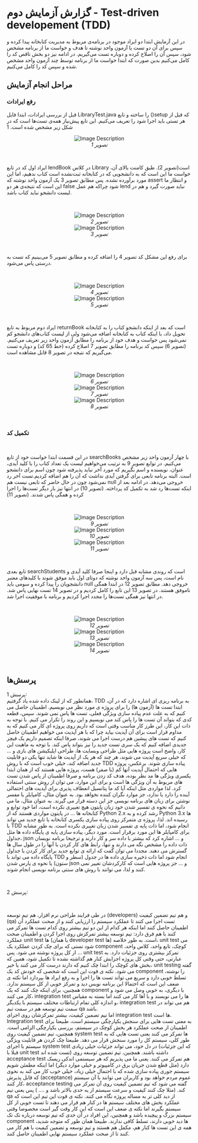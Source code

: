 # گزارش آزمایش دوم - Test-driven developement (TDD)
در این آزمایش ابتدا دو ایراد موجود در برنامه‌ی مربوط به مدیریت کتابخانه پیدا کرده و سپس برای آن دو تست یا آزمون واحد نوشته تا هدف و خواست ما از برنامه مشخص شود، سپس آن را اصلاح کرده و دوباره تست می‌گیریم. در ادامه نیز دو بخش ناقص کد را کامل می‌کنیم بدین صورت که ابتدا خواست ما از برنامه توسط چند آزمون واحد مشخص شده و سپس کد را کامل می‌کنیم.
<br>

## مراحل انجام آزمایش
### رفع ایرادات
قبل از بررسی ایرادات، ابتدا فایل LibraryTest.java را ساخته و تابع ()setup که قبل از هر تستی باید اجرا شود را تعریف می‌کنیم. این تابع پیش‌نیاز همه‌ی تست‌ها است که در شکل زیر مشخص شده است.
1
<br>
<p align="center">
  <img src="https://github.com/arsalan77x/SE_lab_Ex2/assets/63359673/857b744c-f769-4cea-9112-1d1446670304" alt="Image Description">
<br>
  <em>تصویر 1</em>
</p>
<br>

ایراد اول کد در تابع lendBook در کلاس Library است(تصویر 2). طبق کامنت بالای آن، خواست ما این است که به دانشجویی که در کتابخانه ثبت‌نشده است کتاب ندهیم، اما این مورد برآورده نشده. پس مطابق تصویر 3 یک آزمون واحد نوشته که assert و انتظار ما این است که نتیجه‌ی هر دو false شود چراکه هم عمل lend نباید صورت گیرد و هم در لیست دانشجو نباید کتاب باشد.


<br>
<p align="center">
    <img src="https://github.com/arsalan77x/SE_lab_Ex2/assets/63359673/de812a09-b6dd-4f4d-9ec8-6584a5bd20a2" alt="Image Description">
<br>
  <em>تصویر 2</em>
<br>
    <img src="https://github.com/arsalan77x/SE_lab_Ex2/assets/63359673/1eb860f4-a72c-4c9a-9750-1e91e1f85b01" alt="Image Description"> <br>
<em>تصویر 3</em>
</p>
<br>

برای رفع این مشکل کد تصویر 4 را اضافه کرده و مطابق تصویر 5 می‌بینیم که تست به درستی پاس می‌شود.

<br>
<p align="center">
  <img src="https://github.com/arsalan77x/SE_lab_Ex2/assets/63359673/4c1f527c-49a8-4ca0-996a-f8db8ca34555" alt="Image Description">
<br>
  <em>تصویر 4</em>
<br>
  <img src="https://github.com/arsalan77x/SE_lab_Ex2/assets/63359673/7785d029-cdde-4624-a52b-6fade341274a" alt="Image Description"> <br>
<em>تصویر 5</em>
</p>
<br>


ایراد دوم مربوط به تابع returnBook است که بعد از اینکه دانشجو کتاب را به کتابخانه تحویل داد، با اینکه کتاب به کتابخانه اضافه می‌شود ولی از لیست کتاب‌های دانشجو کم نمی‌شود پس خواست و هدف خود از برنامه را مطابق آزمون واحد زیر تعریف می‌کنیم. (تصویر 6) سپس کد برنامه را مطابق تصویر 7 اصلاح کرده (خط 65 کد) و دوباره تست می‌گیریم که نتیجه در تصویر 8 قابل مشاهده است.


<br>
<p align="center">
  <img src="https://github.com/arsalan77x/SE_lab_Ex2/assets/63359673/6312b292-51c6-4a29-9997-4ab3cb2461bb" alt="Image Description">
<br>
  <em>تصویر 6</em>
<br>
  <img src="https://github.com/arsalan77x/SE_lab_Ex2/assets/63359673/f90b18c9-8f3b-4f05-9120-187e299e6209" alt="Image Description"> <br>
<em>تصویر 7</em>
  <br>
    <img src="https://github.com/arsalan77x/SE_lab_Ex2/assets/63359673/7c5bf8ee-00d7-4562-bdf1-4f71178f1d8e" alt="Image Description"> <br>
<em>تصویر 8</em>
</p>
<br>


### تکمیل کد
<br>

در این قسمت ابتدا خواست خود از تابع searchBooks با چهار آزمون واحد زیر مشخص می‌کنیم. در توابع تصویر 9 به ترتیب می‌خواهیم لیست یک تعداد کتاب را با کلید آیدی، عنوان، نویسنده و اسم بگیریم که مورد آخر نباید پذیرفته شود چون اسم برای دانشجو است. البته برنامه تابعی برای گرفتن آیدی نداشت که آن را هم اضافه کردیم.تست آخر رد نمی‌شود چون در حال حاضر که تابعی نیست هم null خروجی می‌دهد. در ادامه بعد از اینکه تست‌ها رد شد به تکمیل کد پرداخته. (تصویر 10) در انتها نیز بار دیگر تست‌ها را اجرا کرده و همگی پاس شدند. (تصویر 11)

<br>
<p align="center">
  <img src="https://github.com/arsalan77x/SE_lab_2/assets/63359673/9bbd9d81-b13b-4a51-a71e-40f1e89e4dd8" alt="Image Description">
<br>
  <em>تصویر 9</em>
<br>
  <img src="https://github.com/arsalan77x/SE_lab_2/assets/63359673/d1346c68-58ff-4231-aab1-692a6be99d1e" alt="Image Description"> <br>
<em>تصویر 10</em>
  <br>
    <img src="https://github.com/arsalan77x/SE_lab_2/assets/63359673/af2e9616-2cb5-46b2-9881-ad08e264ee61" alt="Image Description"> <br>
<em>تصویر 11</em>
</p>
<br>

تابع بعدی searchStudents است که روندی مشابه قبل دارد و اینجا صرفا کلید آیدی و نام است، پس سه آزمون واحد نوشته که دوتای اول باید موفق شوند با کلید‌های معتبر دانشجویان را پیدا کرده و سومی باید null خروجی دهد. مطابق تصویر 12 در ابتدا همگی ناموفق هستند. در تصویر 13 این تابع را کامل کردیم و در تصویر 14 تست نهایی پاس شد. در انتها نیز همگی تست‌ها را مجدد اجرا کردیم و برنامه با موفقیت اجرا شد.

<br>
<p align="center">
  <img src="https://github.com/arsalan77x/SE_lab_2/assets/63359673/0d70dbb7-c8b8-427c-bb31-9c7572a691ff" alt="Image Description">
<br>
  <em>تصویر 12</em>
<br>
  <img src="https://github.com/arsalan77x/SE_lab_2/assets/63359673/0d2f6d67-9554-474f-a133-d7b4b3921bc5" alt="Image Description"> <br>
<em>تصویر 13</em>
  <br>
    <img src="https://github.com/arsalan77x/SE_lab_2/assets/63359673/b9381592-118b-4b04-8a47-2755c3f47be0" alt="Image Description"> <br>
<em>تصویر 14</em>
</p>
<br>

## پرسش‌ها

پرسش 1:
<br>
همانطور که از لینک داده شده یاد گرفتیم، TDD به برنامه ریزی ای اشاره دارد که در آن، ابتدا تست ها (آزمون ها) را برای پروژه ی مورد نظر می نویسیم. اطمینان حاصل می کنیم که به علت عدم پیاده سازی ویژگی فعلی، تست ها پاس نمی شوند. سپس، قطعه کدی که بتواند آن تست ها را پاس کند می نویسیم و این روند را تکرار می کنیم. با توجه به ذات این کار، این طرز کار مناسب وقتی است که داریم روی پروژه ای کار می کنیم که به مداوم قرار است برای آن آپدیت بیاید چرا که با هر آپدیت می خواهیم اطمینان حاصل کنیم که تست های پیشین هم درست اجرا می شوند، صرفا اینکه تصمیم داریم یک فیچر جدیدی اضافه کنیم که یک سری تست جدید را نیز بتواند پاس کند. با توجه به ماهیت این کار، واضح است پروژه هایی مثل طراحی وبسایت ها، طراحی اپلیکیشن های بازی و ... که خیلی سریع آپدیت می شوند، هر چند که هر یک از آپدیت ها شاید تنها یکی دو قابلیت جدید اضافه کند، خیلی خوب است که با روش TDD پیاده سازی شوند.
برعکس، پروژه هایی که احتمال آپدیت آنها کم (یا صفر) هست، پروژه هایی هستند که از همان ابتدا یکسری ویژگی ها مد نظر بوده، هدف کد زدن برنامه و صرفا اطمینان از پاس شدن تست های مربوط به آن ویژگی ها است و برای این موارد، می توان از روش سنتی استفاده کرد. لذا مواردی مثل اینکه آیا کد ما پتانسیل انعطاف پذیری برای آپدیت های احتمالی آینده را دارد یا ندارد، جز موارد نگران کننده نخواهد بود. به عنوان مثال، کامپایلر یا مفسر نوشتن برای زبان های برنامه نویسی جز این دسته قرار می گیرند. به عنوان مثال، ما می دانیم که نحوه ی تفسیر شدن خود زبان پایتون هیچ تغییری نکرده است، اما خود توابع و کتابخانه ها ... در پایتون مواردی هستند که از Python 2.x رشد کرده و به Python 3.x ها رسیده اند. لذا، پروژه ی متمرکز روی پیاده سازی یکسری کتابخانه یا تابع جدید می تواند با TDD انجام شود، اما ذات پایه ی تفسیر شدن زبان تغییری نکرده است. به طور مشابه برای کامپایلر ها این مورد برقرار است. مورد دیگر، پیاده سازی پایه ی پایگاه داده ها مثل جداول، json و ... اشاره کرد که بیشتر با داده سر و کار دارند و ترجیحا برنامه نویسان ذات داده را مشخص نگه می دارند و تنها، رابط های کار کردن با آنها را در طول سال ها گسترش می دهند. مجددا می توان گفت که ارائه ی توابع جدید برای کار کردن با جداول پایگاه داده می تواند با TDD انجام شود اما ذات ذخیره سازی داده ها در جدول (سطر و ستون) یا نحوه ی پارس شدن json و ... جز پروژه هایی است که کارکردشان تغییر نمی کنند و لذا، می توانند با روش های سنتی برنامه نویسی انجام شوند.

<br>

پرسش 2:
<br>


<br>

در طی فرایند طراحی نرم افزار، هم تیم توسعه (developers) و هم تیم تضمین کیفیت (qa) تست اجرا می کنند تا عملکرد سیستم را ارزیابی کنند و از صحت عملکرد آن اطمینان حاصل کنند اما اینکه هر کدام از این دو تیم بیشتر روی کدام تست ها تمرکز می کنند با هم فرق دارد:
تیم توسعه بیشتر تمرکزش روی اجرا کردن و اطمینان صحت عملکرد unit test ها (یا همان developer test ها) است. به طور خلاصه، unit test می شود تستی که برای چک کردن عملکرد یک component کوچک، تابع واحد، کلاس واحد، ... از کل پروژه نوشته می شود. پس unit test تمرکز بیشتری روی جزئیات دارد. به عبارتی، حتی وقتی کل پروژه اجزایش کنار هم گذاشته نشده تا تکمیل شود، همین که بخش های کوچک را ابتدا چک کنیم که دارند درست کار می کنند یا خیر، unit testing گفته می شود. نکته ی قوت این است که شخصی که خودش کد یک component را نوشته، تسلط خوبی دارد و سریع می تواند تست ها را اجرا و به رفع ایراد ها بپردازد اما نکته ی ضعف این است که احتمالا این برنامه نویس دید و تمرکز خوبی از کل سیستم ندارد. همچنین، برای اینکه چک کنند که یک component با دیگری، به خوبی وصل می شود و کار می کنند، integration test ها را می نویسند و با آها کار می کنند اما بسته به مقیاس و اندازه کلی تمام ارتباطات مختلف سیستم با یکدیگر، integration test هم می تواند در سمت تیم توسعه هم در سمت تیم qa باشد.  
اما تیم تصمین کیفیت، بیشتر تمرکزشان روی اجرای integration test ها است. Integration test به معنی تست هایی برای سنجش یکپارچگی سیستم است، طبیعتا برای اطمینان از صحت عملکرد هر بخش کوچک در سیستم، بررسی یکپارچگی الزامی است. همچنین، تیم تضمین کیفیت روی system test ها تمرکز می کنند یعنی تست هایی که به طور کلی، سیستم کل را مورد سنجش قرار می دهد. طبیعتا چک کردن هر قابلیت ویژگی سیستم با اجرای system test در دل خود، می تواند جزئیات خیلی زیادی (که این جزئیات قبلا با unit test تست شده اند) داشته باشند. همچنین، تیم تضمین توسعه روی acceptance test هم تمرکز می کنند. یعنی ما می پذیریم که هر سیستمی اندکی ریسک دارد (مثل قطع شدن جریان برق در کامپیوتر و خیلی موارد دیگر) اما اینکه مطمئن شویم سیستم جوری پیاده سازی شده که با احتمال خیلی زیاد، خیلی خوب کار می کند به نحوی که قابل پذیرش (acceptance) عموم مردم خواهد بود و کاربران می توانند با آن سیستم کار کنند، acceptance testing گفته می شود که تیم تضمین کیفیت روی آن تمرکز می کند. (مثلا چک کنند کیفیت و سرعت سیستم از یه حدی بالاتر باشد و .... ) پس یعنی تیم qa از دید کلی تر به مساله پروژه نگاه می کنند. نکته ی قوت این تیم این است که عملکرد بخش های مختلف سیستم ها در کنار هم قرار می دهند تا تست خوبی از کل سیستم بگیرند اما نکته ی ضعف این است که این کار وقت گیر است مخصوصا وقتی سیستم بزرگ و پیچیده باشد و همچنین، این افراد در آن حدی که تیم توسعه درباره تک تک component ها دید خوبی دارند، تسلط کافی ندارند.
طبیعتا همان طور که متوجه شدید، همه ی این تست ها کنار هم، مکمل هم هستند و تیم توسعه و تضمین کیفیت با هم کار می کنند تا از صحت عملکرد سیستم نهایی اطمینان حاصل کنند.
